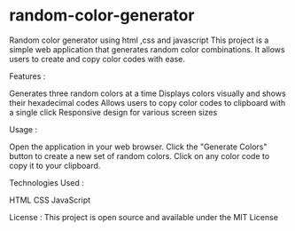 # random-color-generator
Random color generator using html ,css and javascript
This project is a simple web application that generates random color combinations. It allows users to create and copy color codes with ease.

Features :

Generates three random colors at a time
Displays colors visually and shows their hexadecimal codes
Allows users to copy color codes to clipboard with a single click
Responsive design for various screen sizes

Usage :

Open the application in your web browser.
Click the "Generate Colors" button to create a new set of random colors.
Click on any color code to copy it to your clipboard.

Technologies Used :

HTML
CSS
JavaScript

License :
This project is open source and available under the MIT License

